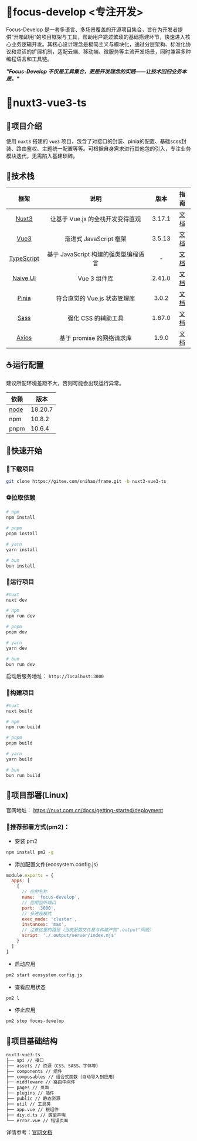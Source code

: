 # 👋focus-develop <专注开发>

Focus-Develop
是一套多语言、多场景覆盖的开源项目集合，旨在为开发者提供“开箱即用”的项目框架与工具，帮助用户跳过繁琐的基础搭建环节，快速进入核心业务逻辑开发。其核心设计理念是​​极简主义​​与​​模块化​​，通过分层架构、标准化协议和灵活的扩展机制，适配云端、移动端、微服务等主流开发场景，同时兼容多种编程语言和工具链。

***"Focus-Develop 不仅是工具集合，更是开发理念的实践——让技术回归业务本质。"***

# 🥪nuxt3-vue3-ts

## 🥘项目介绍

使用 `nuxt3` 搭建的 `vue3` 项目，包含了对接口的封装、pinia的配置、基础scss封装、路由鉴权、主题统一配置等等。可根据自身需求进行其他包的引入，专注业务模块迭代，无需陷入基建琐碎。

## 🥢技术栈

|                      框架                      |            说明            |   版本   |                              指南                               |
|:--------------------------------------------:|:------------------------:|:------:|:-------------------------------------------------------------:|
|         [Nuxt3](https://nuxt.com.cn)         |   让基于 Vue.js 的全栈开发变得直观   | 3.17.1 |  [文档](https://nuxt.com.cn/docs/getting-started/introduction)  |
|         [Vue3](https://cn.vuejs.org)         |    渐进式 JavaScript 框架     | 3.5.13 |      [文档](https://cn.vuejs.org/guide/introduction.html)       |
| [TypeScript](https://www.typescriptlang.org) | 基于 JavaScript 构建的强类型编程语言 |   -    | [文档](https://www.typescriptlang.org/docs/handbook/intro.html) |
|     [Naive UI](https://www.naiveui.com)      |        Vue 3 组件库         | 2.41.0 |  [文档](https://www.naiveui.com/zh-CN/light/components/button)  |
|       [Pinia](https://www.naiveui.com)       |    符合直觉的 Vue.js 状态管理库    | 3.0.2  |      [文档](https://pinia.vuejs.org/zh/introduction.html)       |
|        [Sass](https://sass-lang.com)         |       强化 CSS 的辅助工具       | 1.87.0 |               [文档](https://sass-lang.com/guide)               |
|      [Axios](https://www.axios-http.cn)      |    基于 promise 的网络请求库     | 1.9.0  |        [文档](https://www.axios-http.cn/docs/api_intro)         |

## ☕运行配置

建议所配环境差距不大，否则可能会出现运行异常。

| 依赖                               | 版本      |
|----------------------------------|---------|
| [node](https://nodejs.org/zh-cn) | 18.20.7 |
| npm                              | 10.8.2  | 
| pnpm                             | 10.6.4  |

## 🚴快速开始

### 🏀下载项目

```bash
git clone https://gitee.com/snihao/frame.git -b nuxt3-vue3-ts
```

### ⚽拉取依赖

```bash
# npm
npm install

# pnpm
pnpm install

# yarn
yarn install

# bun
bun install
```

### 🏓运行项目

```bash
#nuxt
nuxt dev

# npm
npm run dev

# pnpm
pnpm dev

# yarn
yarn dev

# bun
bun run dev
```

启动后服务地址： `http://localhost:3000`

### 🏐构建项目

```bash
#nuxt
nuxt build

# npm
npm run build

# pnpm
pnpm build

# yarn
yarn build

# bun
bun run build
```

## 🐒项目部署(Linux)

官网地址： https://nuxt.com.cn/docs/getting-started/deployment

### 🦦推荐部署方式(pm2)：

- 安装 pm2

```bash
npm install pm2 -g
```

- 添加配置文件(ecosystem.config.js)

```js
module.exports = {
  apps: [
    {
      // 应用名称
      name: 'focus-develop',
      // 应用监听端口
      port: '3000',
      // 多进程模式
      exec_mode: 'cluster',
      instances: 'max',
      // 注意这里的路径（当前配置文件是与构建产物".output"同级）
      script: './.output/server/index.mjs'
    }
  ]
}
```

- 启动应用

```bash
pm2 start ecosystem.config.js
```

- 查看应用状态

```bash
pm2 l
```

- 停止应用

```bash
pm2 stop focus-develop
```

## 🔋项目基础结构

```markdown
nuxt3-vue3-ts
├── api // 接口
├── assets // 资源（CSS、SASS、字体等）
├── components // 组件
├── composables // 组合式函数（自动导入到应用）
├── middleware // 路由中间件
├── pages // 页面
├── plugins // 插件
├── public // 静态资源
├── util // 工具类
├── app.vue // 根组件
├── diy.d.ts // 类型声明
└── error.vue // 错误页面
```

详情参考：[官网文档](https://nuxt.com.cn/docs/guide/directory-structure/nuxt/)